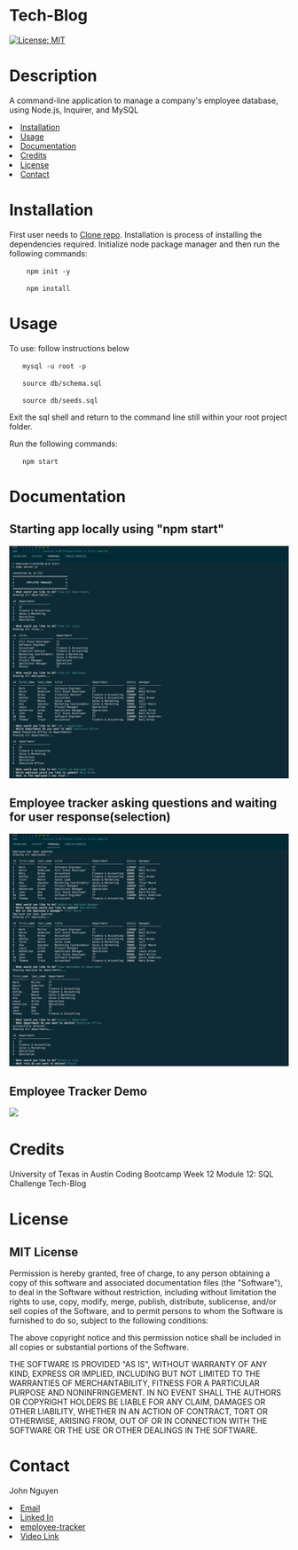 # Tech-Blog
[![License: MIT](https://img.shields.io/badge/License-MIT-yellow.svg)](https://opensource.org/licenses/MIT)
# Description

A command-line application to manage a company's employee database, using Node.js, Inquirer, and MySQL

<li><a href="#installation">Installation</a></li>
<li><a href="#usage">Usage</a></li>
<li><a href="#documentation">Documentation</a></li>
<li><a href="#credits">Credits</a></li>
<li><a href="#license">License</a></li>
<li><a href="#contact">Contact</a></li>

# Installation

First user needs to <a href="https://github.com/JoNoC0/employee-tracker">Clone repo</a>. Installation is process of installing the dependencies required. Initialize node package manager and then run the following commands:

<ul><code> npm init -y </code></ul>
<ul><code> npm install </code></ul>

# Usage
To use: follow instructions below

<ul><code>mysql -u root -p</code></ul>
<ul><code>source db/schema.sql</code></ul>
<ul><code>source db/seeds.sql</code></ul>

Exit the sql shell and return to the command line still within your root project folder.

Run the following commands:

<ul><code>npm start</code></ul>


# Documentation

## Starting app locally using "npm start"
<img src="https://github.com/JoNoC0/employee-tracker/blob/main/assets/images/employeeTracker1.png?raw=true" alt="employee tracker CLI" title="employee tracker CLI" style="max-width: 25">

## Employee tracker asking questions and waiting for user response(selection)
<img src="https://github.com/JoNoC0/employee-tracker/blob/main/assets/images/employeeTracker2.png?raw=true" alt="employee tracker CLI" title="employee tracker CLI" style="max-width: 25">

## Employee Tracker Demo
<img src="./assets/images/employee-tracker.gif"></img>
# Credits

University of Texas in Austin Coding Bootcamp Week 12 Module 12: SQL Challenge
Tech-Blog

# License

## MIT License

Permission is hereby granted, free of charge, to any person obtaining a copy of this software and associated documentation files (the "Software"), to deal in the Software without restriction, including without limitation the rights to use, copy, modify, merge, publish, distribute, sublicense, and/or sell copies of the Software, and to permit persons to whom the Software is furnished to do so, subject to the following conditions:

The above copyright notice and this permission notice shall be included in all copies or substantial portions of the Software.

THE SOFTWARE IS PROVIDED "AS IS", WITHOUT WARRANTY OF ANY KIND, EXPRESS OR IMPLIED, INCLUDING BUT NOT LIMITED TO THE WARRANTIES OF MERCHANTABILITY, FITNESS FOR A PARTICULAR PURPOSE AND NONINFRINGEMENT. IN NO EVENT SHALL THE AUTHORS OR COPYRIGHT HOLDERS BE LIABLE FOR ANY CLAIM, DAMAGES OR OTHER LIABILITY, WHETHER IN AN ACTION OF CONTRACT, TORT OR OTHERWISE, ARISING FROM, OUT OF OR IN CONNECTION WITH THE SOFTWARE OR THE USE OR OTHER DEALINGS IN THE SOFTWARE.

# Contact

John Nguyen
<li><a href="mailto:jnguyeningco@gmail.com">Email</a>
<li><a href="https://www.linkedin.com/in/john-nguyen-49158621a">Linked In</a>
<li><a href="https://github.com/JoNoC0/employee-tracker">employee-tracker</a>
<li><a href="https://drive.google.com/file/d/1ebWz44d8-53H27RAGqTzlOkqC_-4-Zi3/view">Video Link</a>



